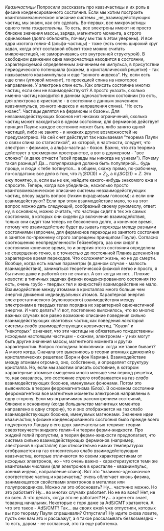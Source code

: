 *Квазичастицы*
Попросили рассказать про квазичастицы и их роль в физике конденсированного состояния. 
Если мы хотим построить квантовомеханическое описание системы _не_взаимодействующих частиц, мы знаем, как это сделать. Во-первых, все микрочастицы одного типа _тождественны_. То есть, все электроны имеют не просто близкие значения массы, заряда, магнитного момента, а строго одинаковые (долго объяснять, почему мы так в этом уверены). И все ядра изотопа гелия-4 (альфа-частицы) - тоже (есть очень широкий круг задач, когда этот составной объект тоже можно считать микрочастицей, не заморачиваясь его внутренней структурой). В свободном движении одна микрочастица находится в состоянии, характеризуемой определенным значением ее импульса, в присутствии периодического потенциала (скажем, в кристаллической решетке) - так называемого квазиимпульса и еще "зонного индекса". Ну, если есть еще спин (угловой момент), то проекцией спина на некоторое направление. У электрона спин есть. 
Как описать состояние многих частиц, если они не взаимодействуют? А просто указать, сколько именно частиц находится в данном одночастичном состоянии (то есть, для электрона в кристалле - в состоянии с данным значением квазиимпульса, зонного индекса и направления спина). "Но есть нюанс". Частицы делятся на фермионы и бозоны. Для невзаимодействующих бозонов нет никаких ограничений, сколько частиц может находиться в одном состоянии, для фермионов действует принцип Паули: каждое состояние может быть либо занято _одной_ частицей, либо не занято - и никаких других возможностей не предусмотрено. На сей счет действует так называемая "теорема Паули о связи спина со статистикой", из которой, в частности, следует, что электрон - фермион, а альфа-частица - бозон. Важно, что эта теорема действует в трехмерном пространстве, а вот в двумерном - "все сложно" (и даже отчасти "всей правды мы никогда не узнаем"). Почему такая разница? Да... популяризация должна быть популярной... будь проще, и люди к тебе потянутся... в общем, скажу прямо, по-рабочему, по-солдатски: все дело в том, что $\pi_1(SO(3))=Z_2$, а $\pi_1(SO(2))=Z$. Это ежу понятно, а, если вы не еж, найдите какого-нибудь знакомого ежа и спросите. 
Теперь, когда все убедились, насколько просто квантовомеханическое описание системы невзаимодействующих частиц, впору задать вопрос (тихим вкрадчивым голосом): а если они взаимодействуют? Если при этом взаимодействие мало, то на этот вопрос можно дать следующий, сообразный своему рукомеслу, ответ: ну, в основном, можно считать, что частицы сидят в тех же самых состояниях, в которых они сидели до включения взаимодействия, только они сидят там теперь не бесконечно долго, а конечное время, потому что взаимодействие будет вызывать переходы между разными состояниями (впрочем, для фермионов переходы из занятого состояния в занятое по-прежнему строго запрещены принципом Паули). Согласно соотношению неопределенности Гейзенберга, раз они сидят в состояниях конечное время, то и энергия этого состояния определена не совершенно точно, а с точностью до постоянной Планка деленной на характерное время переходов. Что осложняет жизнь, но не до смерти. Вообще, когда есть малые параметры (в данном случае - малость взаимодействия), заниматься теоретической физикой легко и просто, я бы лично даже и работой это не считал.
А вот когда их нет...
Плохие новости: в типичных задачах физики конденсированного состояния (то есть, очень грубо - твердых тел и жидкостей) взаимодействие не мало. Взаимодействие между атомами в кристаллах много больше чем энергия движения индивидуальных атомов. Характерная энергия электростатического (кулоновского) взаимодействия между электронами в твердых телах порядка их характерной одночастичной энергии. И чего делать?
И вот, постепенно выяснилось, что во многих важных случаях все равно возможно описание поведения сильно взаимодействующих квантовых частиц как поведения _некоторой_ системы _слабо_ взаимодействующих _квазичастиц_. "Квази" и "некоторых" означает, что эти частицы не обязательно тождественны исходным настоящим частицам - скажем, электронам - у них могут быть другие значения массы, магнитного момента и других характеристик. 
Вопрос господина полковника: когда же такое бывает? А много когда. Сначала это выяснилось в теории атомных движений в кристаллических решетках (Борн и фон Карман). Взаимодействие между атомами огромно, оно, собственно, и определяет структуру кристалла. Но, если мы захотим описать состояние, в котором характерные атомные смещения много меньше чем период решетки, то, как оказалось, это состояние _строго_ отображается на газ _слабо_ взаимодействующих бозонов, именуемых фононами. Потом это выяснилось в теории ферромагнетизма (Блох). В основном состоянии ферромагнетика все магнитные моменты электронов направлены в одну сторону. Если мы ограничимся рассмотрением состояний, близких к основному (когда _большинство_ магнитных моментов направлено в одну сторону), то и оно отображается на газ слабо взаимодействующих бозонов, именуемых магнонами. 
Значение идеи квазичастиц в физике конденсированного состояния было прежде всего подчеркнуто Ландау в его двух замечательных теориях: теории сверхтекучести жидкого гелия-4 и теории ферми-жидкости. Про жидкий гелий пропустим, а теория ферми-жидкости предполагает, что система сильно взаимодействующих фермионов (например, электронов в кристалле) при относительно низких температурах отображается на газ относительно слабо взаимодействующих квазичастиц, которые отличаются по своим характеристикам от исходных электронов, но - что очень важно - характеризуются теми же квантовыми числами (для электронов в кристалле - квазиимпульс, зонный индекс, направление спина). Вот это "взаимно-однозначное соответствие частиц и квазичастиц" очень облегчает жизнь физика, занимающегося свойствами электронов в металлах или полупроводников. 
Можно ли это обосновать? Ну... частично можно. Но это работает? Ну... во многих случаях работает. Но не во всех? Нет, не во всех. А что делать, когда это не работает? Ну... а хрен его знает, товарищ начальник. Некоторые с горя даже за AdS/CMT хватаются. А что это такое - AdS/CMT? Так... вы своих ежей уже отпустили, которых вы про теорему Паули спрашивали? Отпустили? Ну идите снова ловите, пусть они вам это и расскажут, а я такое рассказывать безвозмездно - то есть, даром - не согласный, это та еще работенка.
